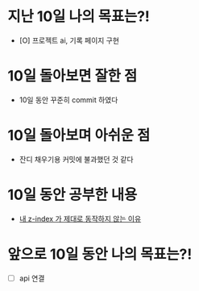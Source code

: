 # 지난 10일 나의 목표는?!

- [O] 프로젝트 ai, 기록 페이지 구현

# 10일 돌아보면 잘한 점

- 10일 동안 꾸준히 commit 하였다

# 10일 돌아보며 아쉬운 점

- 잔디 채우기용 커밋에 불과했던 것 같다

# 10일 동안 공부한 내용

- [내 z-index 가 제대로 동작하지 않는 이유](https://velog.io/@yp071704/내-z-index-가-제대로-동작하지-않는-이유)

# 앞으로 10일 동안 나의 목표는?!

- [ ] api 연결
